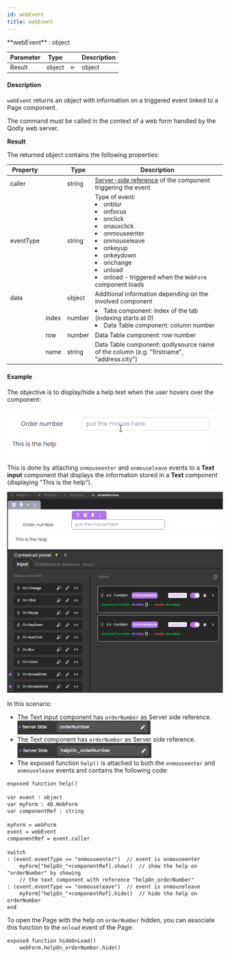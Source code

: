 ```yaml
---
id: webEvent
title: webEvent
---
```



<!-- REF #_command_.webEvent.Syntax -->**webEvent** : object<!-- END REF -->

<!-- REF #_command_.webEvent.Params -->
|Parameter|Type||Description|
|---------|--- |:---:|------|
|Result|object|<-| object
<!-- END REF -->

#### Description

`webEvent` <!-- REF #_command_.webEvent.Summary -->returns an object with information on a triggered event linked to a Page component<!-- END REF -->.

The command must be called in the context of a web form handled by the Qodly web server.

**Result**

The returned object contains the following properties:

| Property |  |Type| Description |
|----|---|----|----|
| caller |  |string| [Server-side reference](../../studio/pageLoaders/pageLoaderOverview.md#data-access-category) of the component triggering the event |
| eventType |  |string| Type of event:<li>onblur</li><li>onfocus</li><li>onclick</li><li>onauxclick</li><li>onmouseenter</li><li>onmouseleave</li><li>onkeyup</li><li>onkeydown</li><li>onchange</li><li>unload</li><li>onload - triggered when the `WebForm` component loads</li>|
| data	| |object|Additional information depending on the involved component|
| 	|index |number|<li>Tabs component: index of the tab (indexing starts at 0)</li><li>Data Table component: column number</li>|
| 	|row |number|Data Table component: row number |
| 	|name |string|Data Table component: qodlysource name of the column (e.g. "firstname", "address.city")|


#### Example

The objective is to display/hide a help text when the user hovers over the component:

![alt-text](img/web-event-2.png)

This is done by attaching `onmouseenter` and `onmouseleave` events to a **Text input** component that displays the information stored in a **Text** component (displaying "This is the help"). 

![alt-text](img/web-event-1.png)

In this scenario: 

* The Text input component has `orderNumber` as Server side reference.
	![alt-text](img/web-event-3.png)
* The Text component has `orderNumber` as Server side reference.
	![alt-text](img/web-event-4.png)
* The exposed function `help()` is attached to both the `onmouseenter` and `onmouseleave` events and contains the following code: 

```qs
exposed function help()

var event : object
var myForm : 4D.WebForm
var componentRef : string

myForm = webForm
event = webEvent
componentRef = event.caller

switch 
: (event.eventType == "onmouseenter")  // event is onmouseenter 
	myForm["helpOn_"+componentRef].show()  // show the help on "orderNumber" by showing  
	// the text component with reference "helpOn_orderNumber" 
: (event.eventType == "onmouseleave")  // event is onmouseleave 
 	myForm["helpOn_"+componentRef].hide()  // hide the help on orderNumber
end 

```

To open the Page with the help on `orderNumber` hidden, you can associate this function to the `onload` event of the Page:

```qs
exposed function hideOnLoad()
	webForm.helpOn_orderNumber.hide()
```
